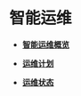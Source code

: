 # 智能运维<a name="ZH-CN_TOPIC_0000001405316974"></a>

-   **[智能运维概览](智能运维概览.md)**  

-   **[运维计划](运维计划.md)**  

-   **[运维状态](运维状态.md)**  


